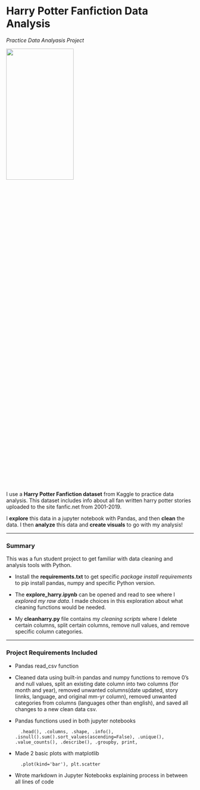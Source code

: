 # Harry Potter Fanfiction Data Analysis
*Practice Data Analyasis Project*

<img src="https://images.unsplash.com/photo-1551269901-5c5e14c25df7?ixlib=rb-4.0.3&ixid=MnwxMjA3fDB8MHxwaG90by1wYWdlfHx8fGVufDB8fHx8&auto=format&fit=crop&w=2669&q=80"  width="60%" height="30%">

I use a **Harry Potter Fanfiction dataset** from Kaggle to practice data analysis. This dataset includes info about all fan written harry potter stories uploaded to the site fanfic.net from 2001-2019.  

I **explore** this data in a jupyter notebook with Pandas, and then **clean** the data. I then **analyze** this data and **create visuals** to go with my analysis!

---

<h3>Summary</h3>

This was a fun student project to get familiar with data cleaning and analysis tools with Python.

- Install the **requirements.txt** to get specific *package install requirements* to pip install pandas, numpy and specific Python version. 

- The **explore_harry.ipynb** can be opened and read to see where I *explored my raw data*. I made choices in this exploration about what cleaning functions would be needed.

- My **cleanharry.py** file contains my *cleaning scripts* where I delete certain columns, split certain columns, remove null values, and remove specific column categories. 

---

<h3>Project Requirements Included</h3>

- Pandas read_csv function 

- Cleaned data using built-in pandas and numpy functions to remove 0’s and null values, split an existing date column into two columns (for month and year), removed unwanted columns(date updated, story linnks, language, and original mm-yr column), removed unwanted categories from columns (languages other than english), and saved all changes to a new clean data csv.

- Pandas functions used in both jupyter notebooks
   
        .head(), .columns, .shape, .info(), .isnull().sum().sort_values(ascending=False), .unique(), .value_counts(), .describe(), .groupby, print, 

- Made 2 basic plots with matplotlib

        .plot(kind='bar'), plt.scatter

- Wrote markdown in Jupyter Notebooks explaining process in between all lines of code